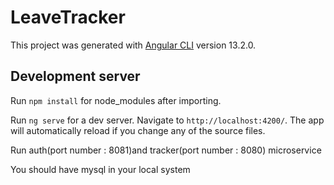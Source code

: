 # LeaveTracker

This project was generated with [Angular CLI](https://github.com/angular/angular-cli) version 13.2.0.

## Development server

Run `npm install` for node_modules after importing.

Run `ng serve` for a dev server. Navigate to `http://localhost:4200/`. The app will automatically reload if you change any of the source files.

Run auth(port number : 8081)and tracker(port number : 8080) microservice 

You should have mysql in your local system
